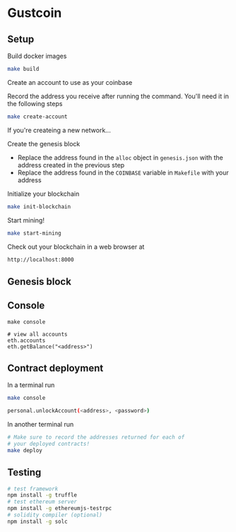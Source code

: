 # Gustcoin

## Setup

Build docker images

```sh
make build
```

Create an account to use as your coinbase

Record the address you receive after running the command. You'll need it in
the following steps

```sh
make create-account
```

If you're createing a new network...

Create the genesis block
- Replace the address found in the `alloc` object in `genesis.json` with the
address created in the previous step
- Replace the address found in the `COINBASE` variable in `Makefile` with your
address

Initialize your blockchain

```sh
make init-blockchain
```

Start mining!

```sh
make start-mining
```

Check out your blockchain in a web browser at

```sh
http://localhost:8000
```

## Genesis block

## Console

```
make console
```

```
# view all accounts
eth.accounts
eth.getBalance("<address>")
```

## Contract deployment

In a terminal run

```sh
make console

personal.unlockAccount(<address>, <password>)
```

In another terminal run

```sh
# Make sure to record the addresses returned for each of
# your deployed contracts!
make deploy
```

## Testing

```sh
# test framework
npm install -g truffle
# test ethereum server
npm install -g ethereumjs-testrpc
# solidity compiler (optional)
npm install -g solc
```
